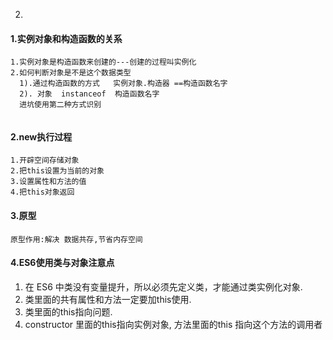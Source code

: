 2.

#### 1.实例对象和构造函数的关系

```
1.实例对象是构造函数来创建的---创建的过程叫实例化
2.如何判断对象是不是这个数据类型
  1).通过构造函数的方式   实例对象.构造器 ==构造函数名字
  2). 对象  instanceof  构造函数名字
  进坑使用第二种方式识别
  
```

#### 2.new执行过程

```
1.开辟空间存储对象
2.把this设置为当前的对象
3.设置属性和方法的值
4.把this对象返回
```



#### 3.原型

```
原型作用:解决 数据共存,节省内存空间
```





#### 4.ES6使用类与对象注意点

1. 在 ES6 中类没有变量提升，所以必须先定义类，才能通过类实例化对象.
2. 类里面的共有属性和方法一定要加this使用.
3. 类里面的this指向问题. 
4. constructor 里面的this指向实例对象, 方法里面的this 指向这个方法的调用者

